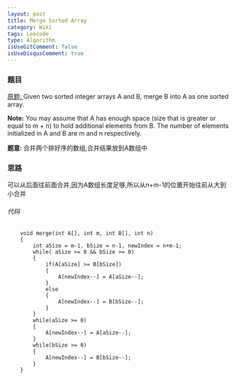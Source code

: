 ```yaml
---
layout: post
title: Merge Sorted Array 
category: Wiki
tags: Leecode
type: Algorithm
isUseGitComment: false
isUseDisqusComment: true
---
```


### 题目
[原题: ](//oj.leetcode.com/problems/merge-sorted-array/)Given two sorted integer arrays A and B, merge B into A as one sorted array.

<b>Note:</b>
You may assume that A has enough space (size that is greater or equal to m + n) to hold additional elements from B. The number of elements initialized in A and B are m and n respectively.

<b>题意: </b>合并两个排好序的数组,合并结果放到A数组中

### 思路
可以从后面往前面合并,因为A数组长度足够,所以从n+m-1的位置开始往前从大到小合并

###### 代码

		void merge(int A[], int m, int B[], int n)
	    {
	        int aSize = m-1, bSize = n-1, newIndex = n+m-1;
	        while( aSize >= 0 && bSize >= 0)
	        {
	            if(A[aSize] >= B[bSize])
	            {
	                A[newIndex--] = A[aSize--];
	            }
	            else
	            {
	                A[newIndex--] = B[bSize--];
	            }
	        }
	        while(aSize >= 0)
	        {
	            A[newIndex--] = A[aSize--];
	        }
	        while(bSize >= 0)
	        {
	            A[newIndex--] = B[bSize--];
	        }
	    }
